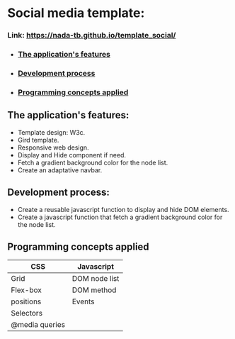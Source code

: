 # Social media template:
### Link: https://nada-tb.github.io/template_social/

* ### [The application's features](#the-applications-features-1)
* ### [Development process](#development-process-1)	
* ### [Programming concepts applied](#programming-concepts-applied-1)

## The application's features: 
* Template design: W3c.
* Gird template.
* Responsive web design.
* Display and Hide component if need.
* Fetch a gradient background color for the node list.
* Create an adaptative navbar.

## Development process:
* Create a reusable javascript function to display and hide DOM elements.
* Create a javascript function that fetch a gradient background color for the node list.

## Programming concepts applied
CSS| Javascript
----|----------
Grid| DOM node list
Flex-box| DOM method
positions|Events
Selectors|
@media queries|


